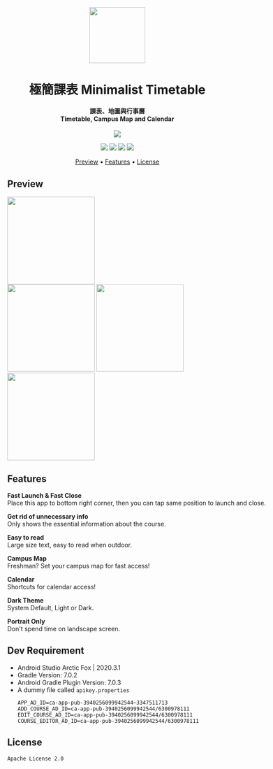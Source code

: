 <div align="center">
  
<img src="https://play-lh.googleusercontent.com/EAg5VDOS7IvY6aFOyWrlDNvhLbN1Lp87b12nYjP61lCfYXpX_avLdYQQJF1zRUM3Iz0=s360-rw" width="128" height="128">

<h1>極簡課表 Minimalist Timetable</h1>

<h4>
課表、地圖與行事曆<br>
Timetable, Campus Map and Calendar<br>
</h4>

<a target="_blank" href="https://play.google.com/store/apps/details?id=com.txwstudio.app.timetable&hl=zh_TW">
  <img  src="https://i.imgur.com/S7MZfQ8.png" />
</a><br>

![](https://img.shields.io/badge/build-failed,%20just%20like%20everything%20else%20in%20my%20life-red.svg?style=flat-square)
![](https://img.shields.io/badge/License-Apache%202.0-blue.svg?style=flat-square)
![](https://img.shields.io/badge/Android%20Studio-Arctic%20Fox%20|%202020.3.1-32DE84?style=flat-square)
![](https://img.shields.io/badge/Android-6.0+-32DE84?style=flat-square)

<p align="center">
  <a href="#preview">Preview</a> •
  <a href="#features">Features</a> •
  <a href="#license">License</a>
</p>
</div>

## Preview
<img src="https://play-lh.googleusercontent.com/FYwGrnzU1nv1BB9CmjZP3Z8JTEzcGfG5S37DpezXNnj2WWXNmntaQKyOis8BJnGaLIs=w1920-h947-rw" width="200"><nobr>
<img src="https://play-lh.googleusercontent.com/tbrTF6tkAtpHTaJCG-gxNK28xuoZQMGaSUOUPqPQyOe3VNQGpOAvLj8mzHEDVij6Sg=w1920-h947-rw" width="200"><nobr>
<img src="https://play-lh.googleusercontent.com/9q1exfqBIFRzYYEUozpatujyk-CuPhxCn4teRmLCnBG-GTR1hSXV7w4xir3kzXHGjA=w1920-h947-rw" width="200"><nobr>
<img src="https://play-lh.googleusercontent.com/5IjmQ5Cj1_PJEM3pDJfpI8qjbOP9xBrhCNmZfceAxW1LVLL1tJigghPv7z0DlZx1XCw=w1920-h947-rw" width="200">

## Features
**Fast Launch & Fast Close** <br>
Place this app to bottom right corner, then you can tap same position to launch and close.

**Get rid of unnecessary info** <br>
Only shows the essential information about the course.

**Easy to read** <br>
Large size text, easy to read when outdoor.

**Campus Map** <br>
Freshman? Set your campus map for fast access!

**Calendar** <br>
Shortcuts for calendar access!

**Dark Theme** <br>
System Default, Light or Dark.

**Portrait Only** <br>
Don't spend time on landscape screen.

## Dev Requirement
- Android Studio Arctic Fox | 2020.3.1
- Gradle Version: 7.0.2
- Android Gradle Plugin Version: 7.0.3
- A dummy file called `apikey.properties`
  ```
  APP_AD_ID=ca-app-pub-3940256099942544~3347511713
  ADD_COURSE_AD_ID=ca-app-pub-3940256099942544/6300978111
  EDIT_COURSE_AD_ID=ca-app-pub-3940256099942544/6300978111
  COURSE_EDITOR_AD_ID=ca-app-pub-3940256099942544/6300978111
  ```

## License
```
Apache License 2.0
```


